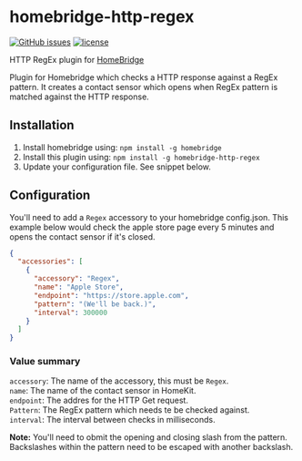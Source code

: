 # homebridge-http-regex
[![GitHub issues](https://img.shields.io/github/issues/WouterJanson/homebridge-http-regex.svg)](https://github.com/WouterJanson/homebridge-http-regex/issues)
[![license](https://img.shields.io/github/license/WouterJanson/homebridge-http-regex.svg)](https://github.com/WouterJanson/homebridge-http-regex/blob/master/LICENCE)

HTTP RegEx plugin for [HomeBridge](https://github.com/nfarina/homebridge)

Plugin for Homebridge which checks a HTTP response against a RegEx pattern. It creates a contact sensor which opens when RegEx pattern is matched against the HTTP response.

## Installation

1. Install homebridge using: `npm install -g homebridge`
2. Install this plugin using: `npm install -g homebridge-http-regex`
3. Update your configuration file. See snippet below.

## Configuration
You'll need to add a `Regex` accessory to your homebridge config.json. This example below would check the apple store page every 5 minutes and opens the contact sensor if it's closed.

```JSON
{
  "accessories": [
    {
      "accessory": "Regex",
      "name": "Apple Store",
      "endpoint": "https://store.apple.com",
      "pattern": "(We'll be back.)",
      "interval": 300000
    }
  ]
}
```

### Value summary
`accessory`: The name of the accessory, this must be `Regex`.  
`name`: The name of the contact sensor in HomeKit.  
`endpoint`: The addres for the HTTP Get request.  
`Pattern`: The RegEx pattern which needs te be checked against.  
`interval`: The interval between checks in milliseconds.  

**Note:** You'll need to obmit the opening and closing slash from the pattern. Backslashes within the pattern need to be escaped with another backslash.
